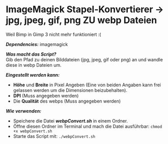 # ImageMagick Stapel-Konvertierer -> jpg, jpeg, gif, png ZU webp Dateien
Weil Bimp in Gimp 3 nicht mehr funktioniert :(

***Dependencies:*** imagemagick

***Was macht das Script?***  
Gib den Pfad zu deinen Bilddateien (jpg, jpeg, gif oder png) an und wandle diese in webp Dateien um.

***Eingestellt werden kann:***
- **Höhe** und **Breite** in Pixel Angeben (Eine von beiden Angaben kann frei gelassen werden um die Dimensionen beizubehalten).
- **DPI** (Muss angegeben werden)
- Die **Qualität** des webps (Muss angegeben werden)


***Wie verwenden:***
- Speichere die Datei ***webpConvert.sh*** in einem Ordner.
- Öffne diesen Ordner im Terminal und mach die Datei ausführbar: `chmod +x webpConvert.sh`
- Starte das Script mit: `./webpConvert.sh`
